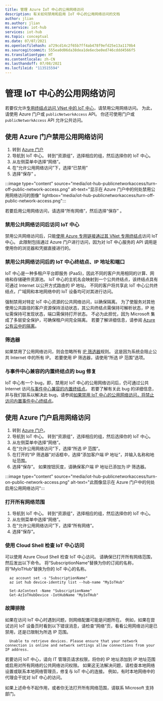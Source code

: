 ```yaml
---
title: 管理 Azure IoT 中心的公用网络访问
description: 有关如何禁用和启用 IoT 中心的公用网络访问的文档
author: jlian
ms.author: jlian
ms.service: iot-hub
services: iot-hub
ms.topic: conceptual
ms.date: 07/07/2021
ms.openlocfilehash: a729cd14c2f65b7ff4ab478f9efd25e13a1170b4
ms.sourcegitcommit: 555ea0d06da38dea1de6ecbe0ed746cddd4566f5
ms.translationtype: HT
ms.contentlocale: zh-CN
ms.lasthandoff: 07/08/2021
ms.locfileid: "113515594"
---
```

# <a name="managing-public-network-access-for-your-iot-hub"></a>管理 IoT 中心的公用网络访问

若要仅允许[专用终结点访问 VNet 中的 IoT 中心](virtual-network-support.md)，请禁用公用网络访问。 为此，请使用 Azure 门户或 `publicNetworkAccess` API。 你还可使用门户或 `publicNetworkAccess` API 允许公共访问。

## <a name="turn-off-public-network-access-using-the-azure-portal"></a>使用 Azure 门户禁用公用网络访问

1. 转到 [Azure 门户](https://portal.azure.com)
2. 导航到 IoT 中心。 转到“资源组”，选择相应的组，然后选择你的 IoT 中心。
3. 从左侧菜单中选择“网络”。
4. 在“允许公用网络访问”下，选择“已禁用”
5. 选择“保存” 。

:::image type="content" source="media/iot-hub-publicnetworkaccess/turn-off-public-network-access.png" alt-text="显示在 Azure 门户中的何处禁用公用网络访问的图像" lightbox="media/iot-hub-publicnetworkaccess/turn-off-public-network-access.png":::

若要启用公用网络访问，请选择“所有网络”，然后选择“保存” 。

### <a name="accessing-the-iot-hub-after-disabling-the-public-network-access"></a>禁用公共网络访问后访问 IoT 中心

禁用公共网络访问后，只能[使用 Azure 专用链接通过其 VNet 专用终结点](virtual-network-support.md)访问 IoT 中心。 此限制包括通过 Azure 门户进行访问，因为对 IoT 中心服务的 API 调用是使用你的浏览器和凭据直接进行的。

### <a name="iot-hub-endpoint-ip-address-and-ports-after-disabling-public-network-access"></a>禁用公共网络访问后的 IoT 中心终结点、IP 地址和端口

IoT 中心是一种多租户平台即服务 (PaaS)，因此不同的客户共用相同的计算、网络和存储硬件资源池。 IoT 中心的主机名会映射到一个公共终结点，该终结点具有可通过 Internet 以公开方式路由的 IP 地址。 不同的客户将共享此 IoT 中心公共终结点，广域网和本地网络中的 IoT 设备均可对其进行访问。 

强制禁用对特定 IoT 中心资源的公共网络访问，以确保隔离。 为了使服务对其他使用公共路径的客户资源保持活动状态，其公共终结点需保持可解析状态，IP 地址需保持可发现状态，端口需保持打开状态。 不必为此担忧，因为 Microsoft 集成了多层安全保护，可确保租户间完全隔离。 若要了解详细信息，请参阅 [Azure 公有云中的隔离](../security/fundamentals/isolation-choices.md#tenant-level-isolation)。

### <a name="ip-filter"></a>筛选器

如果禁用了公用网络访问，则会忽略所有 [IP 筛选器](iot-hub-ip-filtering.md)规则。 这是因为系统会阻止公共 Internet 中的所有 IP。 若要使用 IP 筛选器，请使用“所选 IP 范围”选项。

### <a name="bug-fix-with-built-in-event-hub-compatible-endpoint"></a>与事件中心兼容的内置终结点的 bug 修复

IoT 中心有一个 bug，即，禁用对 IoT 中心的公用网络访问后，仍可通过公共 Internet 访问[与事件中心兼容的内置终结点](iot-hub-devguide-messages-read-builtin.md)。 若要了解有关此 bug 的详细信息，并与我们联系以解决此 bug，请参阅[如果禁用 IoT 中心的公用网络访问，将禁止访问内置事件中心终结点](https://azure.microsoft.com/updates/iot-hub-public-network-access-bug-fix)。

## <a name="turn-on-network-access-using-azure-portal"></a>使用 Azure 门户启用网络访问

1. 转到 [Azure 门户](https://portal.azure.com)。
2. 导航到 IoT 中心。 转到“资源组”，选择相应的组，然后选择你的 IoT 中心。
3. 从左侧菜单中选择“网络”。
4. 在“允许公用网络访问”下，选择“所选 IP 范围”。
5. 在打开的“IP 筛选器”对话框中，选择“添加客户端 IP 地址”，并输入名称和地址范围。 
6. 选择“保存”。 如果按钮灰度，请确保客户端 IP 地址已添加为 IP 筛选器。

:::image type="content" source="media/iot-hub-publicnetworkaccess/turn-on-public-network-access.png" alt-text="此图像显示在 Azure 门户中的何处启用公用网络访问":::

### <a name="turn-on-all-network-ranges"></a>打开所有网络范围

1. 导航到 IoT 中心。 转到“资源组”，选择相应的组，然后选择你的 IoT 中心。
1. 从左侧菜单中选择“网络”。
1. 在“允许公用网络访问”下，选择“所有网络”。
1. 选择“保存”。

### <a name="check-iot-hub-access-using-cloud-shell"></a>使用 Cloud Shell 检查 IoT 中心访问

可以使用 Azure Cloud Shell 检查 IoT 中心访问。 请确保已打开所有网络范围，然后发出以下命令。 将“SubscriptionName”替换为你的订阅的名称，将“MyIoTHub”替换为你的 IoT 中心的名称。

```azurecli
  az account set -s "SubscriptionName"
  az iot hub device-identity list --hub-name "MyIoTHub"
```

```azurepowershell
  Set-AzContext -Name "SubscriptionName"
  Get-AzIoTHubDevice -IotHubName "MyIoTHub"
```
### <a name="troubleshooting"></a>故障排除

如果在访问 IoT 中心时遇到问题，则网络配置可能是问题所在。 例如，如果在尝试访问 IoT 设备页时看到以下错误消息，请检查“网络”页，看看公用网络访问是已禁用，还是已限制为所选 IP 范围。

```
  Unable to retrieve devices. Please ensure that your network connection is online and network settings allow connections from your IP address.
```

若要访问 IoT 中心，请向 IT 管理员请求权限，将你的 IP 地址添加到 IP 地址范围或启用对所有网络的公共网络访问权限。 如果这无法解决问题，请检查本地网络设置或联系本地网络管理员，修复与 IoT 中心的连接。 例如，有时本地网络中的代理会干扰对 IoT 中心的访问。

如果上述命令不起作用，或者你无法打开所有网络范围，请联系 Microsoft 支持部门。
